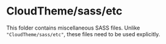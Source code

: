 # CloudTheme/sass/etc

This folder contains miscellaneous SASS files. Unlike `"CloudTheme/sass/etc"`, these files
need to be used explicitly.
